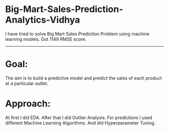 # Big-Mart-Sales-Prediction-Analytics-Vidhya
I have tried to solve Big Mart Sales Prediction Problem using machine learning models.
Got 1149 RMSE score.


---
# Goal:
The aim is to build a predictive model and predict the sales of each product at a particular outlet.

# Approach:
At first I did EDA. After that I did Outlier Analysis. 
For predictions I used different Machine Learning Algorithms. And did Hyperparameter Tuning. 

